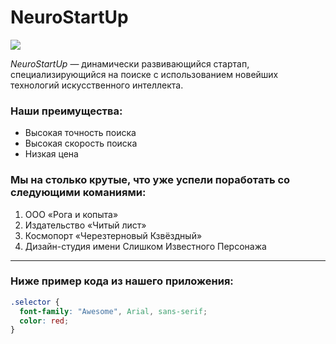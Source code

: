 # NeuroStartUp
![](https://netology-code.github.io/git-homeworks/introduction/assets/logo.png)

 *NeuroStartUp* — динамически развивающийся стартап, специализирующийся на поиске с использованием новейших технологий искусственного интеллекта.


### **Наши преимущества:**
* Высокая точность поиска
* Высокая скорость поиска
* Низкая цена
  

### **Мы на столько крутые, что уже успели поработать со следующими команиями:**

1. ООО «Рога и копыта»
2. Издательство «Читый лист»
3. Космопорт «Черезтерновый Кзвёздный»
4. Дизайн-студия имени Слишком Известного Персонажа

---
### **Ниже пример кода из нашего приложения:**
```css
.selector {
  font-family: "Awesome", Arial, sans-serif;
  color: red;
}